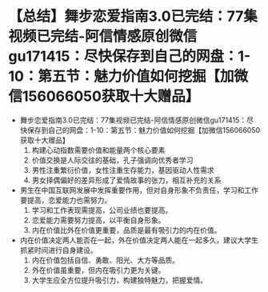 # 【总结】舞步恋爱指南3.0已完结：77集视频已完结-阿信情感原创微信gu171415：尽快保存到自己的网盘：1-10：第五节：魅力价值如何挖掘【加微信156066050获取十大赠品】

-   舞步恋爱指南3.0已完结：77集视频已完结-阿信情感原创微信gu171415：尽快保存到自己的网盘：1-10：第五节：魅力价值如何挖掘【加微信156066050获取十大赠品】
    1.  构建心动指数需要价值和能量两个核心要素
    2.  价值交换是人际交往的基础，孔子强调向优秀者学习
    3.  男性注重繁衍价值，女性注重生存能力，基因驱动人性需求
    4.  男女择偶偏好的差异形成了爱情故事的张力，相互补充的关系
-   男生在中国互联网发展中发挥重要作用，但对自身形象不负责任，学习和工作要提高，恋爱能力也需努力。
    1.  学习和工作表现需提高，公司业绩也要提高。
    2.  恋爱能力需要努力提高，以平衡自身形象。
    3.  内在价值比外在价值更重要，品质是最有吸引力的内在价值。
-   内在价值决定两人能否在一起，外在价值决定两人能在一起多久，建议大学生抓紧时间进行自身建设。
    1.  内在价值包括自信、勇敢、阳光、大方等品质。
    2.  外在价值虽重要，但内在吸引力更为关键。
    3.  大学生应全方位提升吸引力，构建独特魅力，把握爱情。